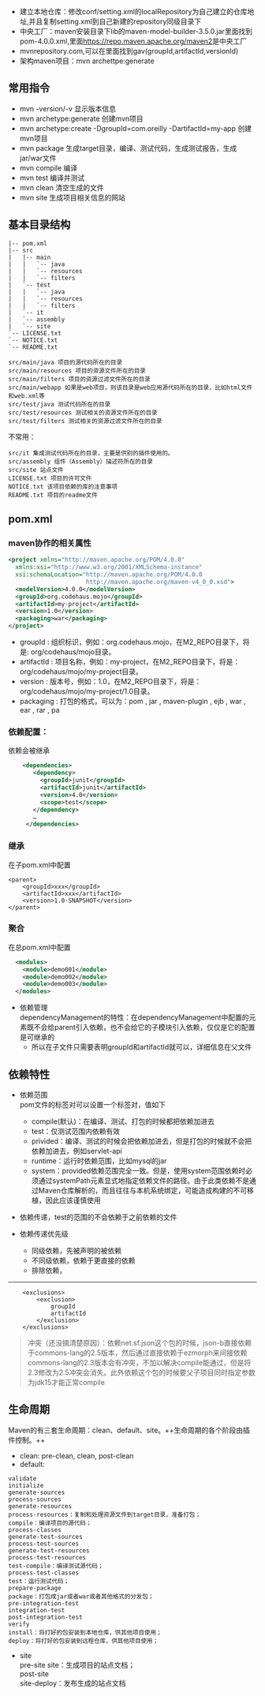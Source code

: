 - 建立本地仓库：修改conf/setting.xml的localRepository为自己建立的仓库地址,并且复制setting.xml到自己新建的repository同级目录下
- 中央工厂：maven安装目录下lib的maven-model-builder-3.5.0.jar里面找到pom-4.0.0.xml,里面<url>https://repo.maven.apache.org/maven2</url>是中央工厂
- mvnrepository.com,可以在里面找到gav(groupId,artifactId,versionId)
- 架构maven项目：mvn archettpe:generate

## 常用指令
- mvn -version/-v  显示版本信息  
- mvn archetype:generate 创建mvn项目   
- mvn archetype:create -DgroupId=com.oreilly -DartifactId=my-app   创建mvn项目  
- mvn package            生成target目录，编译、测试代码，生成测试报告，生成jar/war文件  
- mvn compile 编译   
- mvn test 编译并测试 
- mvn clean 清空生成的文件 
- mvn site 生成项目相关信息的网站

## 基本目录结构
```
|-- pom.xml
|-- src
|   |-- main
|   |   `-- java
|   |   `-- resources
|   |   `-- filters
|   `-- test
|   |   `-- java
|   |   `-- resources
|   |   `-- filters
|   `-- it
|   `-- assembly
|   `-- site
`-- LICENSE.txt
`-- NOTICE.txt
`-- README.txt
```

    src/main/java 项目的源代码所在的目录
    src/main/resources 项目的资源文件所在的目录
    src/main/filters 项目的资源过滤文件所在的目录
    src/main/webapp 如果是web项目，则该目录是web应用源代码所在的目录，比如html文件和web.xml等
    src/test/java 测试代码所在的目录
    src/test/resources 测试相关的资源文件所在的目录
    src/test/filters 测试相关的资源过滤文件所在的目录
不常用：

    src/it 集成测试代码所在的目录，主要是供别的插件使用的。
    src/assembly 组件（Assembly）描述符所在的目录
    src/site 站点文件
    LICENSE.txt 项目的许可文件
    NOTICE.txt 该项目依赖的库的注意事项
    README.txt 项目的readme文件

## pom.xml
### maven协作的相关属性
```xml
<project xmlns="http://maven.apache.org/POM/4.0.0"  
  xmlns:xsi="http://www.w3.org/2001/XMLSchema-instance"  
  xsi:schemaLocation="http://maven.apache.org/POM/4.0.0  
                      http://maven.apache.org/maven-v4_0_0.xsd">  
  <modelVersion>4.0.0</modelVersion>  
  <groupId>org.codehaus.mojo</groupId>  
  <artifactId>my-project</artifactId>  
  <version>1.0</version>  
  <packaging>war</packaging>  
</project>
```
- groupId : 组织标识，例如：org.codehaus.mojo，在M2_REPO目录下，将是: org/codehaus/mojo目录。
- artifactId : 项目名称，例如：my-project，在M2_REPO目录下，将是：org/codehaus/mojo/my-project目录。
- version : 版本号，例如：1.0，在M2_REPO目录下，将是：org/codehaus/mojo/my-project/1.0目录。
- packaging : 打包的格式，可以为：pom , jar , maven-plugin , ejb , war , ear , rar , pa
### 依赖配置：
依赖会被继承
```xml
    <dependencies>  
       <dependency>  
         <groupId>junit</groupId>  
         <artifactId>junit</artifactId>  
         <version>4.0</version>  
         <scope>test</scope>  
       </dependency>  
       …  
     </dependencies>
```
### 继承
在子pom.xml中配置
```
<parent>  
    <groupId>xxx</groupId>  
    <artifactId>xxx</artifactId>  
    <version>1.0-SNAPSHOT</version>  
</parent> 
```
### 聚合
在总pom.xml中配置
```xml
  <modules>
    <module>demo001</module>
    <module>demo002</module>
    <module>demo003</module>
  </modules>
```
- 依赖管理  
dependencyManagement的特性：在dependencyManagement中配置的元素既不会给parent引入依赖，也不会给它的子模块引入依赖，仅仅是它的配置是可继承的
    - 所以在子文件只需要表明groupId和artifactId就可以，详细信息在父文件

## 依赖特性
- 依赖范围<scope>  
pom文件的<dependency></dependency>标签对可以设置一个<scope></scope>标签对，值如下
    - compile(默认)：在编译、测试、打包的时候都把依赖加进去
    - test：仅测试范围内依赖有效
    - privided：编译、测试的时候会把依赖加进去，但是打包的时候就不会把依赖加进去，例如servlet-api
    - runtime：运行时依赖范围，比如mysql的jar
    - system：provided依赖范围完全一致。但是，使用system范围依赖时必须通过systemPath元素显式地指定依赖文件的路径。由于此类依赖不是通过Maven仓库解析的，而且往往与本机系统绑定，可能造成构建的不可移植，因此应该谨慎使用

- 依赖传递，test的范围的不会依赖于之前依赖的文件

- 依赖传递优先级
    - 同级依赖，先被声明的被依赖
    - 不同级依赖，依赖于更直接的依赖
    - 排除依赖，  
---
        <exclusions>  
            <exclusion>  
                groupId  
                artifactId  
            </exclusion>  
        </exclusions>
        
> 冲突（还没搞清楚原因）：依赖net.sf.json这个包的时候，json-b直接依赖于commons-lang的2.5版本，然后通过直接依赖于ezmorph来间接依赖commons-lang的2.3版本会有冲突，不加以解决compile能通过，但是将2.3修改为2.5冲突会消失。此外依赖这个包的时候要父子项目同时指定<classfied>参数为jdk15才能正常compile

## 生命周期
Maven的有三套生命周期：clean、default、site。++生命周期的各个阶段由插件控制。++
- clean: pre-clean, clean, post-clean
- default: 
```
validate
initialize
generate-sources
process-sources
generate-resources
process-resources：复制和处理资源文件到target目录，准备打包；
compile：编译项目的源代码；
process-classes
generate-test-sources
process-test-sources
generate-test-resources
process-test-resources
test-compile：编译测试源代码；
process-test-classes
test：运行测试代码；
prepare-package
package：打包成jar或者war或者其他格式的分发包；
pre-integration-test
integration-test
post-integration-test
verify
install：将打好的包安装到本地仓库，供其他项目使用；
deploy：将打好的包安装到远程仓库，供其他项目使用；

```
- site  
    pre-site
    site：生成项目的站点文档；  
    post-site  
    site-deploy：发布生成的站点文档
